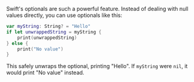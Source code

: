 Swift's optionals are such a powerful feature. Instead of dealing with null values directly, you can use optionals like
this:

```swift
var myString: String? = "Hello"
if let unwrappedString = myString {
    print(unwrappedString)
} else {
    print("No value")
}
```

This safely unwraps the optional, printing "Hello". If `myString` were `nil`, it would print "No value" instead.


